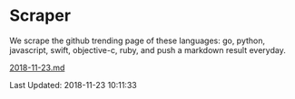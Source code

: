 # Scraper

We scrape the github trending page of these languages: go, python, javascript, swift, objective-c, ruby, and push a markdown result everyday.

[2018-11-23.md](https://github.com/henson/Scraper/blob/master/2018-11-23.md)

Last Updated: 2018-11-23 10:11:33